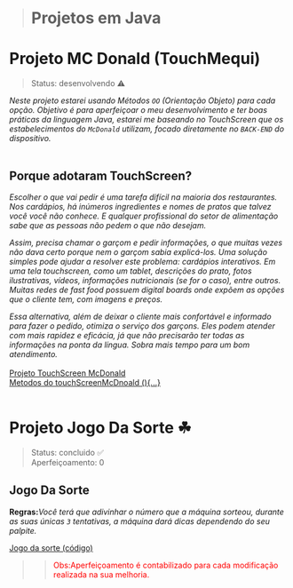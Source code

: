 > # Projetos em Java

# Projeto MC Donald (TouchMequi)
> Status: desenvolvendo ⚠️

_Neste projeto estarei usando Métodos `OO` (Orientação Objeto) para cada opção._
_Objetivo é para aperfeiçoar o meu desenvolvimento e ter boas práticas da linguagem Java, estarei me baseando no TouchScreen que os estabelecimentos do `McDonald` utilizam, focado diretamente no `BACK-END` do dispositivo._
<br>
<br>
## Porque adotaram TouchScreen?
_Escolher o que vai pedir é uma tarefa difícil na maioria dos restaurantes. Nos cardápios, há inúmeros ingredientes e nomes de pratos que talvez você você não conhece. E qualquer profissional do setor de alimentação sabe que as pessoas não pedem o que não desejam._

_Assim, precisa chamar o garçom e pedir informações, o que muitas vezes não dava certo porque nem o garçom sabia explicá-los. Uma solução simples pode ajudar a resolver este problema: cardápios interativos. Em uma tela touchscreen, como um tablet, descrições do prato, fotos ilustrativas, vídeos, informações nutricionais (se for o caso), entre outros. Muitas redes de fast food possuem digital boards onde expõem as opções que o cliente tem, com imagens e preços._

_Essa alternativa, além de deixar o cliente mais confortável e informado para fazer o pedido, otimiza o serviço dos garçons. Eles podem atender com mais rapidez e eficácia, já que não precisarão ter todas as informações na ponta da língua. Sobra mais tempo para um bom atendimento._
<br> <br/>
<a href="https://github.com/thiagoalves96/Projetos/blob/main/src/Jogo/ProjetoMequi.java"> Projeto TouchScreen McDonald <a/> <br>
<a href="https://github.com/thiagoalves96/Projetos/blob/main/src/Jogo/MetodoMequi.java"> Metodos do touchScreenMcDnoald (){...} <a/>
<br><br/>
  
  # Projeto Jogo Da Sorte ☘
> Status: concluido ✅ <br>
> Aperfeiçoamento: 0
  
  
  ## Jogo Da Sorte
  **Regras:**_Você terá que adivinhar o número que a máquina sorteou, durante as suas únicas `3` tentativas, a máquina dará dicas dependendo do seu palpite._
  
  <a href="https://github.com/thiagoalves96/Projetos/blob/main/src/Jogo/AdivinharNumero.java"> Jogo da sorte (código) <a/>
  
>> <span size="4" style="color:red" > Obs:Aperfeiçoamento é contabilizado para cada modificação realizada na sua melhoria. <span/>
